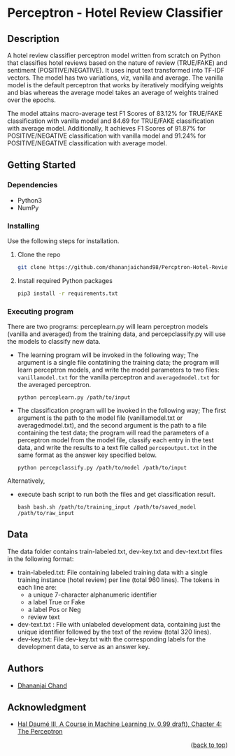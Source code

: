 <a name="readme-top"></a>

# Perceptron - Hotel Review Classifier

## Description

A hotel review classifier perceptron model written from scratch on Python that classifies hotel reviews based on the nature of review (TRUE/FAKE) and sentiment (POSITIVE/NEGATIVE). It uses input text transformed into TF-IDF vectors. The model has two variations, viz, vanilla and average. The vanilla model is the default perceptron that works by iteratively modifying weights and bias whereas the average model takes an average of weights trained over the epochs.

The model attains macro-average test F1 Scores of 83.12% for TRUE/FAKE classification with vanilla model and 84.69 for TRUE/FAKE classification with average model. Additionally, It achieves F1 Scores of 91.87% for POSITIVE/NEGATIVE classification with vanilla model and 91.24% for POSITIVE/NEGATIVE classification with average model.

## Getting Started

### Dependencies

* Python3
* NumPy

### Installing

Use the following steps for installation.

1. Clone the repo
   ```sh
   git clone https://github.com/dhananjaichand98/Percptron-Hotel-Review-Classifier.git
   ```
3. Install required Python packages
   ```sh
   pip3 install -r requirements.txt
   ```

### Executing program

There are two programs: perceplearn.py will learn perceptron models (vanilla and averaged) from the training data, and percepclassify.py will use the models to classify new data.

* The learning program will be invoked in the following way; The argument is a single file contatining the training data; the program will learn perceptron models, and write the model parameters to two files: ```vanillamodel.txt``` for the vanilla perceptron and ```averagedmodel.txt``` for the averaged perceptron.
    ```
    python perceplearn.py /path/to/input
    ```
* The classification program will be invoked in the following way; The first argument is the path to the model file (vanillamodel.txt or averagedmodel.txt), and the second argument is the path to a file containing the test data; the program will read the parameters of a perceptron model from the model file, classify each entry in the test data, and write the results to a text file called ```percepoutput.txt``` in the same format as the answer key specified below.
    ```
    python percepclassify.py /path/to/model /path/to/input
    ```

Alternatively, 
* execute bash script to run both the files and get classification result.
    ```
    bash bash.sh /path/to/training_input /path/to/saved_model /path/to/raw_input
    ```

## Data

The data folder contains train-labeled.txt, dev-key.txt and dev-text.txt files in the following format:

* train-labeled.txt: File containing labeled training data with a single training instance (hotel review) per line (total 960 lines). The tokens in each line are:
    * a unique 7-character alphanumeric identifier
    * a label True or Fake
    * a label Pos or Neg
    * review text
* dev-text.txt : File with unlabeled development data, containing just the unique identifier followed by the text of the review (total 320 lines).
* dev-key.txt: File dev-key.txt with the corresponding labels for the development data, to serve as an answer key.

## Authors

- [Dhananjai Chand](https://www.linkedin.com/in/dhananjai-chand/)

## Acknowledgment

* [Hal Daumé III, A Course in Machine Learning (v. 0.99 draft), Chapter 4: The Perceptron](http://www.ciml.info/dl/v0_99/ciml-v0_99-ch04.pdf)

<p align="right">(<a href="#readme-top">back to top</a>)</p>